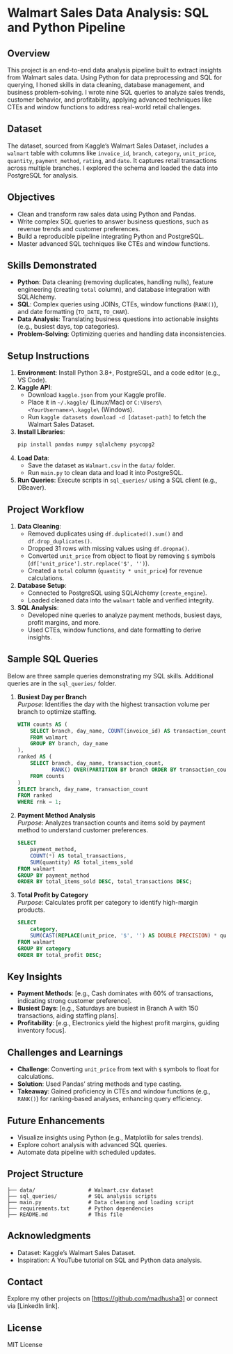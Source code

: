 # Walmart Sales Data Analysis: SQL and Python Pipeline

## Overview
This project is an end-to-end data analysis pipeline built to extract insights from Walmart sales data. Using Python for data preprocessing and SQL for querying, I honed skills in data cleaning, database management, and business problem-solving. I wrote nine SQL queries to analyze sales trends, customer behavior, and profitability, applying advanced techniques like CTEs and window functions to address real-world retail challenges.

## Dataset
The dataset, sourced from Kaggle’s Walmart Sales Dataset, includes a `walmart` table with columns like `invoice_id`, `branch`, `category`, `unit_price`, `quantity`, `payment_method`, `rating`, and `date`. It captures retail transactions across multiple branches. I explored the schema and loaded the data into PostgreSQL for analysis.

## Objectives
- Clean and transform raw sales data using Python and Pandas.
- Write complex SQL queries to answer business questions, such as revenue trends and customer preferences.
- Build a reproducible pipeline integrating Python and PostgreSQL.
- Master advanced SQL techniques like CTEs and window functions.

## Skills Demonstrated
- **Python**: Data cleaning (removing duplicates, handling nulls), feature engineering (creating `total` column), and database integration with SQLAlchemy.
- **SQL**: Complex queries using JOINs, CTEs, window functions (`RANK()`), and date formatting (`TO_DATE`, `TO_CHAR`).
- **Data Analysis**: Translating business questions into actionable insights (e.g., busiest days, top categories).
- **Problem-Solving**: Optimizing queries and handling data inconsistencies.

## Setup Instructions
1. **Environment**: Install Python 3.8+, PostgreSQL, and a code editor (e.g., VS Code).
2. **Kaggle API**:
   - Download `kaggle.json` from your Kaggle profile.
   - Place it in `~/.kaggle/` (Linux/Mac) or `C:\Users\<YourUsername>\.kaggle\` (Windows).
   - Run `kaggle datasets download -d [dataset-path]` to fetch the Walmart Sales Dataset.
3. **Install Libraries**:
   ```bash
   pip install pandas numpy sqlalchemy psycopg2
   ```
4. **Load Data**:
   - Save the dataset as `Walmart.csv` in the `data/` folder.
   - Run `main.py` to clean data and load it into PostgreSQL.
5. **Run Queries**: Execute scripts in `sql_queries/` using a SQL client (e.g., DBeaver).

## Project Workflow
1. **Data Cleaning**:
   - Removed duplicates using `df.duplicated().sum()` and `df.drop_duplicates()`.
   - Dropped 31 rows with missing values using `df.dropna()`.
   - Converted `unit_price` from object to float by removing `$` symbols (`df['unit_price'].str.replace('$', '')`).
   - Created a `total` column (`quantity * unit_price`) for revenue calculations.
2. **Database Setup**:
   - Connected to PostgreSQL using SQLAlchemy (`create_engine`).
   - Loaded cleaned data into the `walmart` table and verified integrity.
3. **SQL Analysis**:
   - Developed nine queries to analyze payment methods, busiest days, profit margins, and more.
   - Used CTEs, window functions, and date formatting to derive insights.

## Sample SQL Queries
Below are three sample queries demonstrating my SQL skills. Additional queries are in the `sql_queries/` folder.

1. **Busiest Day per Branch**  
   _Purpose_: Identifies the day with the highest transaction volume per branch to optimize staffing.  
   ```sql
   WITH counts AS (
       SELECT branch, day_name, COUNT(invoice_id) AS transaction_count
       FROM walmart
       GROUP BY branch, day_name
   ),
   ranked AS (
       SELECT branch, day_name, transaction_count,
              RANK() OVER(PARTITION BY branch ORDER BY transaction_count DESC) rnk
       FROM counts
   )
   SELECT branch, day_name, transaction_count
   FROM ranked
   WHERE rnk = 1;
   ```

2. **Payment Method Analysis**  
   _Purpose_: Analyzes transaction counts and items sold by payment method to understand customer preferences.  
   ```sql
   SELECT 
       payment_method,
       COUNT(*) AS total_transactions,
       SUM(quantity) AS total_items_sold
   FROM walmart
   GROUP BY payment_method
   ORDER BY total_items_sold DESC, total_transactions DESC;
   ```

3. **Total Profit by Category**  
   _Purpose_: Calculates profit per category to identify high-margin products.  
   ```sql
   SELECT 
       category,
       SUM(CAST(REPLACE(unit_price, '$', '') AS DOUBLE PRECISION) * quantity * profit_margin) AS total_profit
   FROM walmart
   GROUP BY category
   ORDER BY total_profit DESC;
   ```

## Key Insights
- **Payment Methods**: [e.g., Cash dominates with 60% of transactions, indicating strong customer preference].
- **Busiest Days**: [e.g., Saturdays are busiest in Branch A with 150 transactions, aiding staffing plans].
- **Profitability**: [e.g., Electronics yield the highest profit margins, guiding inventory focus].

## Challenges and Learnings
- **Challenge**: Converting `unit_price` from text with `$` symbols to float for calculations.
- **Solution**: Used Pandas’ string methods and type casting.
- **Takeaway**: Gained proficiency in CTEs and window functions (e.g., `RANK()`) for ranking-based analyses, enhancing query efficiency.

## Future Enhancements
- Visualize insights using Python (e.g., Matplotlib for sales trends).
- Explore cohort analysis with advanced SQL queries.
- Automate data pipeline with scheduled updates.

## Project Structure
```
├── data/                 # Walmart.csv dataset
├── sql_queries/          # SQL analysis scripts
├── main.py               # Data cleaning and loading script
├── requirements.txt      # Python dependencies
├── README.md             # This file
```

## Acknowledgments
- Dataset: Kaggle’s Walmart Sales Dataset.
- Inspiration: A YouTube tutorial on SQL and Python data analysis.

## Contact
Explore my other projects on [https://github.com/madhusha3] or connect via [LinkedIn link].

## License
MIT License
